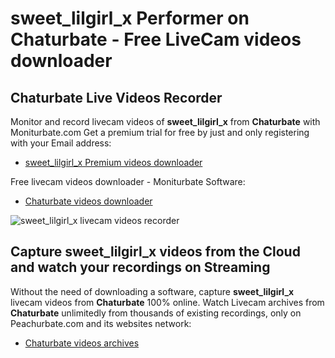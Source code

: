 # sweet_lilgirl_x Performer on Chaturbate - Free LiveCam videos downloader

## Chaturbate Live Videos Recorder

Monitor and record livecam videos of **sweet_lilgirl_x** from **Chaturbate** with Moniturbate.com
Get a premium trial for free by just and only registering with your Email address:
* [sweet_lilgirl_x Premium videos downloader](https://moniturbate.com/request-demo-licence-key.html)

Free livecam videos downloader - Moniturbate Software:
* [Chaturbate videos downloader](https://moniturbate.com/moniturbate-download-software.html)

![sweet_lilgirl_x livecam videos recorder](https://peachurnet.com/templates/moniturbate-software.png)


## Capture sweet_lilgirl_x videos from the Cloud and watch your recordings on Streaming

Without the need of downloading a software, capture **sweet_lilgirl_x** livecam videos from **Chaturbate** 100% online.
Watch Livecam archives from **Chaturbate** unlimitedly from thousands of existing recordings, only on Peachurbate.com and its websites network:
* [Chaturbate videos archives](https://peachurnet.com/)